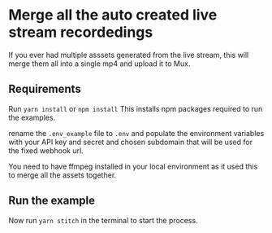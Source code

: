 # Merge all the auto created live stream recordedings
If you ever had multiple asssets generated from the live stream, this will merge them all into a single mp4 and upload it to Mux.  

## Requirements 
Run ```yarn install``` or ```npm install```
This installs npm packages required to run the examples.

rename the ```.env_example``` file to ```.env``` and populate the environment variables with your API key and secret and chosen subdomain that will be used for the fixed webhook url.

You need to have ffmpeg installed in your local environment as it used this to merge all the assets together. 

## Run the example
Now run ```yarn stitch``` in the terminal to start the process.
